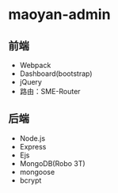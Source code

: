 # maoyan-admin
## 前端
- Webpack
- Dashboard(bootstrap)
- jQuery
- 路由：SME-Router

## 后端
- Node.js
- Express
- Ejs
- MongoDB(Robo 3T)
- mongoose
- bcrypt